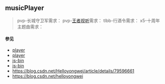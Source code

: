 ## musicPlayer

> pvp-长城守卫军需求：
> pvp-[王者视听](http://pvp.qq.com/cp/a20180327music/index.html)需求：
> tlbb-行酒令需求：
> x5-十周年主题曲需求：

#### 参见
- [player](http://js.jirengu.com/dudi)
- [player](http://js.jirengu.com/dudi/5/edit?html,css,js,output)
- [js-bin](http://js.jirengu.com/rube/4/edit?html,css,js,output)
- [js-bin](http://js.jirengu.com/wubu/edit?html,css,js,output)
- https://blog.csdn.net/Helloyongwei/article/details/79596661
- https://blog.csdn.net/helloyongwei